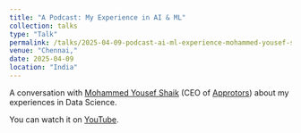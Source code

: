 ```yaml
---
title: "A Podcast: My Experience in AI & ML"
collection: talks
type: "Talk"
permalink: /talks/2025-04-09-podcast-ai-ml-experience-mohammed-yousef-shaik
venue: "Chennai,"
date: 2025-04-09
location: "India"
---
```


A conversation with [Mohammed Yousef Shaik](https://mohammedyousefshaik.com/) (CEO of [Approtors](https://approtors.com/)) about my experiences in Data Science.

You can watch it on [YouTube](https://www.youtube.com/watch?v=AjRYIFWO-c0&t=1710s).


